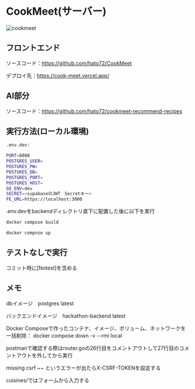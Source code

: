 # CookMeet(サーバー)
![cookmeet](https://github.com/hato72/go_backend_hackathon/assets/139688965/54235b01-2da0-491e-857c-18581b70b518)

## フロントエンド
ソースコード：https://github.com/hato72/CookMeet

デプロイ先：https://cook-meet.vercel.app/

## AI部分
ソースコード：https://github.com/hato72/cookmeet-recommend-recipes


## 実行方法(ローカル環境)

```sh
.env.dev:

PORT=8080
POSTGRES_USER=
POSTGRES_PW=
POSTGRES_DB=
POSTGRES_PORT=
POSTGRES_HOST=
GO_ENV=dev
SECRET=<supabaseのJWT　Secretキー>
FE_URL=https://localhost:3000
```

.env.devをbackendディレクトリ直下に配置した後に以下を実行

<!-- ```sh
docker compose build

docker compose up

docker compose run --rm backend sh

go run src/migrate/migrate.go

go run src/main.go

``` -->

```sh
docker compose build

docker compose up
```
## テストなしで実行
コミット時に[Notest]を含める


## メモ
dbイメージ　postgres latest 

バックエンドイメージ　hackathon-backend latest

Docker Composeで作ったコンテナ、イメージ、ボリューム、ネットワークを一括削除：
docker compose down -v --rmi local

postmanで確認する際はrouter.goの26行目をコメントアウトして27行目のコメントアウトを外してから実行

missing csrf ~~ というエラーが出たらX-CSRF-TOKENを設定する

cuisines/ではフォームから入力する
